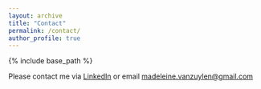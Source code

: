 ```yaml
---
layout: archive
title: "Contact"
permalink: /contact/
author_profile: true
---
```

{% include base_path %}

Please contact me via [LinkedIn](https://www.linkedin.com/in/madeleine-van-zuylen-a36031100/) or email madeleine.vanzuylen@gmail.com


